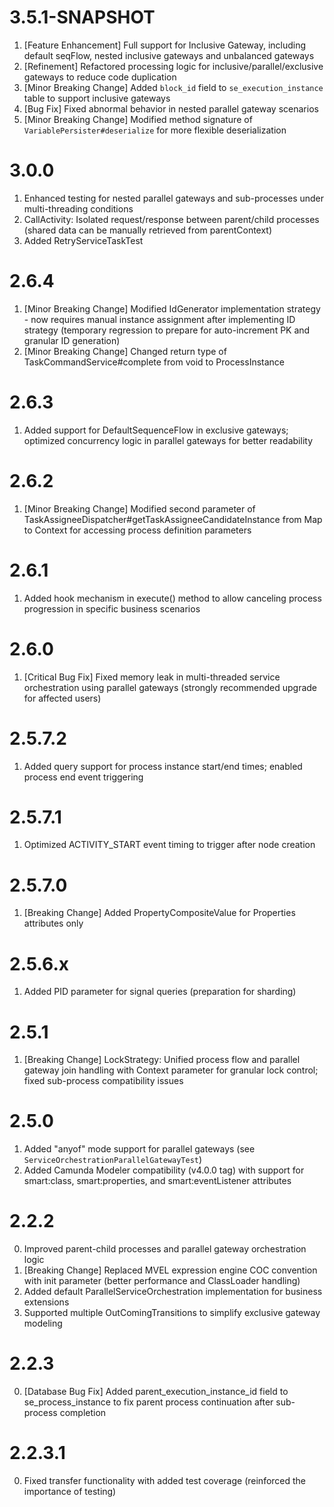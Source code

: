 # 3.5.1-SNAPSHOT
1. [Feature Enhancement] Full support for Inclusive Gateway, including default seqFlow, nested inclusive gateways and unbalanced gateways
2. [Refinement] Refactored processing logic for inclusive/parallel/exclusive gateways to reduce code duplication
3. [Minor Breaking Change] Added `block_id` field to `se_execution_instance` table to support inclusive gateways
4. [Bug Fix] Fixed abnormal behavior in nested parallel gateway scenarios
5. [Minor Breaking Change] Modified method signature of `VariablePersister#deserialize` for more flexible deserialization

# 3.0.0
1. Enhanced testing for nested parallel gateways and sub-processes under multi-threading conditions
2. CallActivity: Isolated request/response between parent/child processes (shared data can be manually retrieved from parentContext)
3. Added RetryServiceTaskTest

# 2.6.4
1. [Minor Breaking Change] Modified IdGenerator implementation strategy - now requires manual instance assignment after implementing ID strategy (temporary regression to prepare for auto-increment PK and granular ID generation)
2. [Minor Breaking Change] Changed return type of TaskCommandService#complete from void to ProcessInstance

# 2.6.3
1. Added support for DefaultSequenceFlow in exclusive gateways; optimized concurrency logic in parallel gateways for better readability

# 2.6.2
1. [Minor Breaking Change] Modified second parameter of TaskAssigneeDispatcher#getTaskAssigneeCandidateInstance from Map to Context for accessing process definition parameters

# 2.6.1
1. Added hook mechanism in execute() method to allow canceling process progression in specific business scenarios

# 2.6.0
1. [Critical Bug Fix] Fixed memory leak in multi-threaded service orchestration using parallel gateways (strongly recommended upgrade for affected users)

# 2.5.7.2
1. Added query support for process instance start/end times; enabled process end event triggering

# 2.5.7.1
1. Optimized ACTIVITY_START event timing to trigger after node creation

# 2.5.7.0
1. [Breaking Change] Added PropertyCompositeValue for Properties attributes only

# 2.5.6.x
1. Added PID parameter for signal queries (preparation for sharding)

# 2.5.1
1. [Breaking Change] LockStrategy: Unified process flow and parallel gateway join handling with Context parameter for granular lock control; fixed sub-process compatibility issues

# 2.5.0
1. Added "anyof" mode support for parallel gateways (see `ServiceOrchestrationParallelGatewayTest`)
2. Added Camunda Modeler compatibility (v4.0.0 tag) with support for smart:class, smart:properties, and smart:eventListener attributes

# 2.2.2
0. Improved parent-child processes and parallel gateway orchestration logic
1. [Breaking Change] Replaced MVEL expression engine COC convention with init parameter (better performance and ClassLoader handling)
2. Added default ParallelServiceOrchestration implementation for business extensions
3. Supported multiple OutComingTransitions to simplify exclusive gateway modeling

# 2.2.3
0. [Database Bug Fix] Added parent_execution_instance_id field to se_process_instance to fix parent process continuation after sub-process completion

# 2.2.3.1
0. Fixed transfer functionality with added test coverage (reinforced the importance of testing)